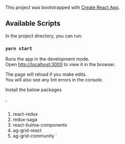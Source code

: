 This project was bootstrapped with [Create React App](https://github.com/facebook/create-react-app).

## Available Scripts

In the project directory, you can run:

### `yarn start`

Runs the app in the development mode.<br />
Open [http://localhost:3000](http://localhost:3000) to view it in the browser.

The page will reload if you make edits.<br />
You will also see any lint errors in the console.

Install the below packages

### `
1. react-redux
2. redux-saga
3. react-bulma-components
4. ag-grid-react
5. ag-grid-community
`

